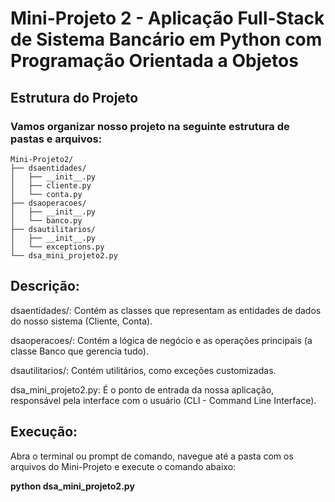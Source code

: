 # Mini-Projeto 2 - Aplicação Full-Stack de Sistema Bancário em Python com Programação Orientada a Objetos

## Estrutura do Projeto
### Vamos organizar nosso projeto na seguinte estrutura de pastas e arquivos:

```
Mini-Projeto2/
├── dsaentidades/
│   ├── __init__.py
│   ├── cliente.py
│   └── conta.py
├── dsaoperacoes/
│   ├── __init__.py
│   └── banco.py
├── dsautilitarios/
│   ├── __init__.py
│   └── exceptions.py
└── dsa_mini_projeto2.py

```

## Descrição:

dsaentidades/: Contém as classes que representam as entidades de dados do nosso sistema (Cliente, Conta).

dsaoperacoes/: Contém a lógica de negócio e as operações principais (a classe Banco que gerencia tudo).

dsautilitarios/: Contém utilitários, como exceções customizadas.

dsa_mini_projeto2.py: É o ponto de entrada da nossa aplicação, responsável pela interface com o usuário (CLI - Command Line Interface).

## Execução:

Abra o terminal ou prompt de comando, navegue até a pasta com os arquivos do Mini-Projeto e execute o comando abaixo:

**python dsa_mini_projeto2.py**
